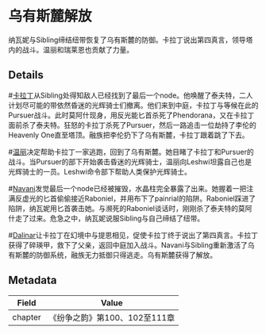 # 乌有斯麓解放
纳瓦妮与Sibling缔结纽带恢复了乌有斯麓的防御。卡拉丁说出第四真言，领导塔内的战斗。温丽和瑞莱恩也贡献了力量。

## Details
#[卡拉丁](characters/kaladin)从Sibling处得知敌人已经找到了最后一个node。他唤醒了泰夫特，二人计划尽可能的带依然昏迷的光辉骑士们撤离。他们来到中庭，卡拉丁与等候在此的Pursuer战斗。此时莫阿什现身，用反光能匕首杀死了Phendorana，又在卡拉丁面前杀了泰夫特。狂怒的卡拉丁杀死了Pursuer，然后一路追击一位劫持了李伦的Heavenly One直至塔顶。融族把李伦扔下了乌有斯麓，卡拉丁跟着跳了下去。

#[温丽](characters/venli)决定帮助卡拉丁一家逃跑，回到了乌有斯麓。她目睹了卡拉丁和Pursuer的战斗。当Pursuer的部下开始袭击昏迷的光辉骑士，温丽向Leshwi坦露自己也是光辉骑士的一员。Leshwi命令部下帮助人类保护光辉骑士。

#[Navani](characters/navani)发觉最后一个node已经被摧毁，水晶柱完全暴露了出来。她握着一把注满反虚光的匕首偷偷接近Raboniel，并用布下了painrial的陷阱。Raboniel踩进了陷阱，纳瓦妮用匕首袭击她。与濒死的Raboniel谈话时，刚刚杀了泰夫特的莫阿什走了过来。危急之中，纳瓦妮说服Sibling与自己缔结了纽带。

#[Dalinar](characters/dalinar)让卡拉丁在幻境中与提恩相见，促使卡拉丁终于说出了第四真言。卡拉丁获得了碎瑛甲，救下了父亲，返回中庭加入战斗。Navani与Sibling重新激活了乌有斯麓的防御系统，融族无力抵御只得逃走。乌有斯麓获得了解放。

## Metadata
| Field | Value |
| ----- | ----- |
| chapter | 《纷争之韵》第100、102至111章 |
